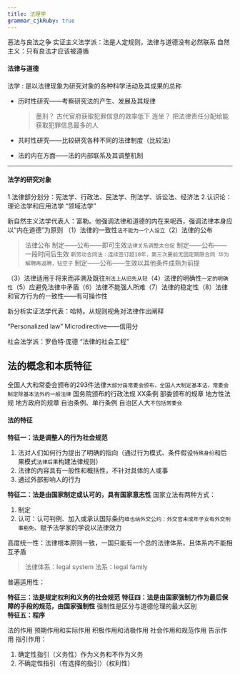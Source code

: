 ```yaml
---
title: 法理学
grammar_cjkRuby: true
---
```


恶法与良法之争
实证主义法学派：法是人定规则，法律与道德没有必然联系
自然主义：只有良法才应该被遵循

#### 法律与道德


法学
: 是以法律现象为研究对象的各种科学活动及其成果的总称
- 历时性研究——考察研究法的产生、发展及其规律
	 > 墨刑？
	> 古代官府获取犯罪信息的效率低下
	> 连坐？
		把法律责任分配给能获取犯罪信息最多的人

 - 共时性研究——比较研究各种不同的法律制度（比较法）
 - 法的内在方面——法的内部联系及其调整机制
****
#### 法学的研究对象
1.法律部分划分：宪法学、行政法、民法学、刑法学、诉讼法、经济法
2.认识论：理论法学和应用法学
“领域法学”


新自然主义法学代表人：富勒。他强调法律和道德的内在来呢西，强调法律本身应以“内在道德”为原则
（1）法律的一致性`法不能为一个人设立`（2）法律的公布
>法律公布
>制定——公布——即可生效`法律关系调整太仓促`
>制定——公布——一段时间后生效 `新劳动合同法：连续签订超10年，第三次要前无固定期限合同 华为解聘再返聘，钻空子`
>制定——公布——生效以其他条件成熟为前提

（3）法律适用于将来而非溯及既往`刑法上从旧先从轻`（4）法律的明确性`一定的明确性`（5）应避免法律中矛盾（6）法律不能强人所难（7）法律的稳定性（8）法律和官方行为的一致性——有可操作性

新分析实证法学代表：哈特。从规则视角对法律作出阐释

“Personalized law”
Microdirective——信用分

社会法学派：罗伯特·庞德 “法律的社会工程”


## 法的概念和本质特征
全国人大和常委会颁布的293件法律`大部分由常委会颁布，全国人大制定基本法，常委会制定除基本法外的一般法律`
国务院颁布的行政法规 XX条例
部委颁布的规章
地方性法规
地方政府的规章
自治条例、单行条例 自治区人大`不包括常委会`
#### 法的特征
**特征一：法是调整人的行为社会规范**
1. 法对人们如何行为提出了明确的指向（通过行为模式、条件假设`特殊身份`和后果模式`法律后果`构建法律规则）
2. 法律的内容具有一般性和概括性，不针对具体的人或事
3. 通过外部影响人的行为

**特征二：法是由国家制定或认可的，具有国家意志性**
国家立法有两种方式：
1. 制定
2. 认可：认可判例、加入或承认国际条约`维也纳外交公约：外交官未成年子女有外交刑事豁免`、赋予法学家的学说以法律效力


高度统一性：法律根本原则一致，一国只能有一个总的法律体系，且体系内不能相互矛盾
>法律体系：legal system
>法系：legal family

普遍适用性：
	
**特征三：法是规定权利和义务的社会规范**
**特征四：法是由国家强制力作为最后保障的手段的规范，由国家强制性**
强制性是区分与道德伦理的最大区别    
**特征五：程序**

法的作用
预期作用和实际作用
积极作用和消极作用
社会作用和规范作用
告示作用 
指引作用：
1. 确定性指引（义务性）作为义务和不作为义务
2. 不确定性指引（有选择的指引）（权利性）

